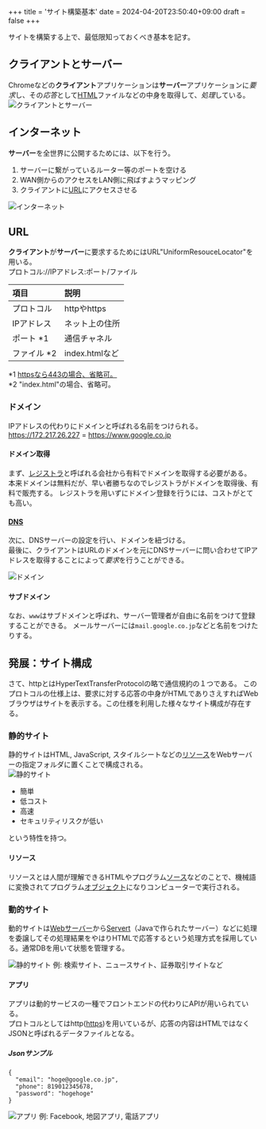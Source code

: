 +++
title = 'サイト構築基本'
date = 2024-04-20T23:50:40+09:00
draft = false
+++

サイトを構築する上で、最低限知っておくべき基本を記す。

## クライアントとサーバー
Chromeなどの**クライアント**アプリケーションは**サーバー**アプリケーションに*要求*し、その*応答*として[HTML](./markup.md#html)ファイルなどの中身を取得して、*処理*している。
![クライアントとサーバー](/images/web-basic/client-server.png)  

## インターネット
**サーバー**を全世界に公開するためには、以下を行う。
1. サーバーに繋がっているルーター等のポートを空ける
1. WAN側からのアクセスをLAN側に飛ばすようマッピング
1. クライアントに[URL](#url)にアクセスさせる  

![インターネット](/images/web-basic/internet.png)

## URL
**クライアント**が**サーバー**に要求するためにはURL"UniformResouceLocator"を用いる。  
プロトコル://IPアドレス:ポート/ファイル  

|項目|説明|
|:---|:---|
|プロトコル|httpやhttps|
|IPアドレス|ネット上の住所|
|ポート *1|通信チャネル|
|ファイル *2|index.htmlなど|

*1 [httpsなら443の場合、省略可。](https://ja.wikipedia.org/wiki/TCP%E3%82%84UDP%E3%81%AB%E3%81%8A%E3%81%91%E3%82%8B%E3%83%9D%E3%83%BC%E3%83%88%E7%95%AA%E5%8F%B7%E3%81%AE%E4%B8%80%E8%A6%A7)  
*2 "index.html"の場合、省略可。

### ドメイン
IPアドレスの代わりにドメインと呼ばれる名前をつけられる。
https://172.217.26.227 = https://www.google.co.jp

#### ドメイン取得
まず、[レジストラ](https://ja.wikipedia.org/wiki/%E3%83%AC%E3%82%B8%E3%82%B9%E3%83%88%E3%83%A9)と呼ばれる会社から有料でドメインを取得する必要がある。
本来ドメインは無料だが、早い者勝ちなのでレジストラがドメインを取得後、有料で販売する。
レジストラを用いずにドメイン登録を行うには、コストがとても高い。

#### [DNS](https://ja.wikipedia.org/wiki/Domain_Name_System)
次に、DNSサーバーの設定を行い、ドメインを紐づける。  
最後に、クライアントはURLのドメインを元にDNSサーバーに問い合わせてIPアドレスを取得することによって*要求*を行うことができる。

![ドメイン](/images/web-basic/domain.png)

#### サブドメイン
なお、`www`はサブドメインと呼ばれ、サーバー管理者が自由に名前をつけて登録することができる。
メールサーバーには`mail.google.co.jp`などと名前をつけたりする。

## 発展：サイト構成
さて、httpとはHyperTextTransferProtocolの略で通信規約の１つである。
このプロトコルの仕様上は、要求に対する応答の中身がHTMLでありさえすればWebブラウザはサイトを表示する。この仕様を利用した様々なサイト構成が存在する。

### 静的サイト
静的サイトはHTML, JavaScript, スタイルシートなどの[リソース](#リソース)をWebサーバーの指定フォルダに置くことで構成される。  
![静的サイト](/images/static-site.png)
- 簡単
- 低コスト
- 高速
- セキュリティリスクが低い   

という特性を持つ。

#### リソース
リソースとは人間が理解できるHTMLやプログラム[ソース](https://ja.wikipedia.org/wiki/%E3%82%BD%E3%83%BC%E3%82%B9%E3%82%B3%E3%83%BC%E3%83%89)などのことで、機械語に変換されてプログラム[オブジェクト](https://ja.wikipedia.org/wiki/%E3%82%AA%E3%83%96%E3%82%B8%E3%82%A7%E3%82%AF%E3%83%88%E3%83%95%E3%82%A1%E3%82%A4%E3%83%AB)になりコンピューターで実行される。

### 動的サイト
動的サイトは[Webサーバー](https://ja.wikipedia.org/wiki/Web%E3%82%B5%E3%83%BC%E3%83%90)から[Servert](https://ja.wikipedia.org/wiki/Java_Servlet)（Javaで作られたサーバー）などに処理を委譲してその処理結果をやはりHTMLで応答するという処理方式を採用している。通常DBを用いて状態を管理する。  

![静的サイト](/images/dynamic-site.png)
例: 検索サイト、ニュースサイト、証券取引サイトなど

#### アプリ
アプリは動的サービスの一種でフロントエンドの代わりにAPIが用いられている。  
プロトコルとしてはhttp([https](https://ja.wikipedia.org/wiki/HTTPS))を用いているが、応答の内容はHTMLではなくJSONと呼ばれるデータファイルとなる。
##### Jsonサンプル
```
{
  "email": "hoge@google.co.jp",
  "phone": 819012345678,
  "password": "hogehoge"
}
```
![アプリ](/images/app.png)
例: Facebook, 地図アプリ, 電話アプリ
